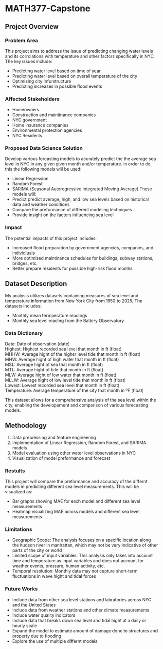 # MATH377-Capstone
## Project Overview
### Problem Area
This project aims to address the issue of predicting changing water levels and its corrolations with temperature and other factors specifically in NYC. The key issues include:
  - Predicting water level based on time of year
  - Predicting water level based on overall temperature of the city
  - Optimizing city infurstructure
  - Predicting increases in possible flood events

### Affected Stakeholders
- Homeowners
- Construction and maintinance companies
- NYC government
- Home insurance companies
- Environmental protection agencies
- NYC Residents

### Proposed Data Science Solution
Develop various forcasting models to acurately predict the the average sea level in NYC in any given given month and/or temperature. In order to do this the following models will be used: 
  - Linear Regression
  - Random Forest
  - SARIMA (Seasonal Autoregressive Integrated Moving Average)
These models will:
  - Predict predict average, high, and low sea levels based on historical data and weather conditions
  - Compare the preformance of different modeling techniques
  - Provide insight on the factors influencing sea level

### Impact
The potential impacts of this project includes: 
- Increased flood preparation by government agencies, companies, and individiuals
- More optimized maintinance schedules for buildings, subway stations, bridges, etc.
- Better prepare residents for possible high-risk flood months

## Dataset Description
My analysis utilizes datasets containing measures of sea level and temperature information from New York City from 1950 to 2025. The datasets includes: 
  - Monthly mean termperature readings
  - Monthly sea level reading from the Battery Observatory

### Data Dictionary
Date: Date of observation (date) <br>
Highest: Highest recorded sea level that month in ft (float) <br>
MHHW: Average hight of the higher level tide that month in ft (float) <br>
MHW: Average hight of high water that month in ft (float) <br>
MSL: Average hight of sea that month in ft (float) <br>
MTL: Average hight of tide that month in ft (float) <br>
MLW: Average hight of low water that month in ft (float) <br>
MLLW: Average hight of low level tide that month in ft (float) <br>
Lowest: Lowest recorded sea level that month in ft (float) <br>
Temperature: Average temperature of the city that month in ºF (float) 

This dataset allows for a comprehensive analysis of the sea level within the city, enabling the developement and comparison of various forecasting models. 

## Methodology
1. Data prepressing and feature engineering
2. Implementation of Linear Regression, Random Forest, and SARIMA models
3. Model evaluation using other water level observations in NYC
4. Visualization of model preformance and forecast

### Restults
This project will compare the preformance and accuracy of the differnt models in predicting different sea level measurements. This will be visualized as: 
- Bar graphs showing MAE for each model and different sea level measurements
- Heatmap visualizing MAE across models and different sea level measurements

### Limitations 
- Geographic Scope: The analysis focuses on a specific location along the hudson river in manhattan, which may not be very indicative of other parts of the city or world
- Limited scope of input variables: This analysis only takes into account time and temperature as input variables and does not account for weather events, pressure, human activity, etc.
- Temporal resolution: Monthly data may not capture short-term fluctuations in wave hight and tidal forces

### Future Works
- Include data from other sea level stations and labratories across NYC and the United States
- Include data from weather stations and other climate measurements
- Include water quality indicators
- Include data that breaks down sea level and tidal hight at a daily or hourly scale
- Expand the model to estimate amount of damage done to structures and property due to flooding
- Explore the use of multiple differnt models 
